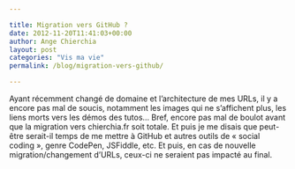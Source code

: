 ```yaml
---

title: Migration vers GitHub ?
date: 2012-11-20T11:41:03+00:00
author: Ange Chierchia
layout: post
categories: "Vis ma vie"
permalink: /blog/migration-vers-github/

---
```

Ayant récemment changé de domaine et l&rsquo;architecture de mes URLs, il y a encore pas mal de soucis, notamment les images qui ne s&rsquo;affichent plus, les liens morts vers les démos des tutos&#8230; Bref, encore pas mal de boulot avant que la migration vers chierchia.fr soit totale. Et puis je me disais que peut-être serait-il temps de me mettre à GitHub et autres outils de &laquo;&nbsp;social coding&nbsp;&raquo;, genre CodePen, JSFiddle, etc. Et puis, en cas de nouvelle migration/changement d&rsquo;URLs, ceux-ci ne seraient pas impacté au final.